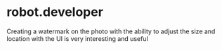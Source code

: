 # robot.developer
Creating a watermark on the photo with the ability to adjust the size and location with the UI is very interesting and useful
